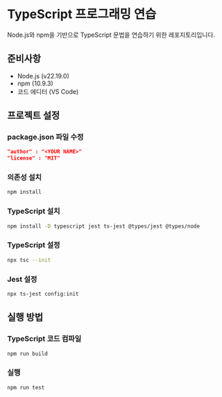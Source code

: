 # TypeScript 프로그래밍 연습
Node.js와 npm을 기반으로 TypeScript 문법을 연습하기 위한 레포지토리입니다.
## 준비사항
- Node.js (v22.19.0)
- npm (10.9.3)
- 코드 에디터 (VS Code)

## 프로젝트 설정
### package.json 파일 수정
```json
"author" : "<YOUR NAME>"
"license" : "MIT"
```
### 의존성 설치
```bash
npm install
```
### TypeScript 설치
```bash
npm install -D typescript jest ts-jest @types/jest @types/node
```
### TypeScript 설정
```bash
npx tsc --init
```
### Jest 설정
```bash
npx ts-jest config:init
```

## 실행 방법
### TypeScript 코드 컴파일
```bash
npm run build
```
### 실행
```bash
npm run test
```
